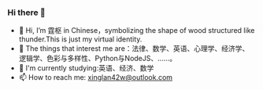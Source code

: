 ### Hi there 👋
<!---
Zacharia2/Zacharia2 is a ✨ special ✨ repository because its `README.md` (this file) appears on your GitHub profile.
You can click the Preview link to take a look at your changes.
--->

- 👋 Hi, I’m 霆枢 in Chinese，symbolizing the shape of wood structured like thunder.This is just my virtual identity.
- 👀 The things that interest me are：法律、数学、英语、心理学、经济学、逻辑学、色彩与多样性、Python与NodeJS、……。
- 🌱 I'm currently studying:英语、经济、数学
- 📫 How to reach me: xinglan42w@outlook.com
